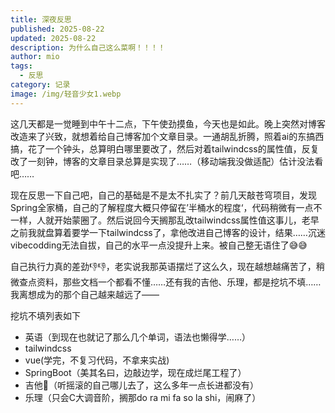 ```yaml
---
title: 深夜反思
published: 2025-08-22
updated: 2025-08-22
description: 为什么自己这么菜啊！！！！
author: mio
tags:
  - 反思
category: 记录
image: /img/轻音少女1.webp
---
```

这几天都是一觉睡到中午十二点，下午使劲摸鱼，今天也是如此。晚上突然对博客改造来了兴致，就想着给自己博客加个文章目录。一通胡乱折腾，照着ai的东搞西搞，花了一个钟头，总算明白哪里要改了，然后对着tailwindcss的属性值，反复改了一刻钟，博客的文章目录总算是实现了……（移动端我没做适配）估计没法看吧……

现在反思一下自己吧，自己的基础是不是太不扎实了？前几天敲苍穹项目，发现Spring全家桶，自己的了解程度大概只停留在’半桶水的程度‘，代码稍微有一点不一样，人就开始蒙圈了。然后说回今天搁那乱改tailwindcss属性值这事儿，老早之前我就盘算着要学一下tailwindcss了，拿他改进自己博客的设计，结果……沉迷vibecodding无法自拔，自己的水平一点没提升上来。被自己整无语住了😅😅

自己执行力真的差劲👎👎，老实说我那英语摆烂了这么久，现在越想越痛苦了，稍微查点资料，那些文档一个都看不懂……还有我的吉他、乐理，都是挖坑不填……我离想成为的那个自己越来越远了——

挖坑不填列表如下
- 英语（到现在也就记了那么几个单词，语法也懒得学……）
- tailwindcss
- vue(学完，不复习代码，不拿来实战)
- SpringBoot（美其名曰，边敲边学，现在成烂尾工程了）
- 吉他🎸（听摇滚的自己哪儿去了，这么多年一点长进都没有）
- 乐理（只会C大调音阶，搁那do ra mi fa so la shi，闹麻了）